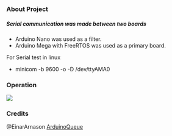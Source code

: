 ### About Project
##### Serial communication was made between two boards

- Arduino Nano was used as a filter.
- Arduino Mega with FreeRTOS was used as a primary board.

For Serial test in linux
*   minicom -b 9600 -o -D /dev/ttyAMA0

### Operation
![](https://giphy.com/media/kHl39O90m7YqWetWJB/giphy.gif)
### Credits
@EinarArnason [ArduinoQueue](https://github.com/EinarArnason/ArduinoQueue)
